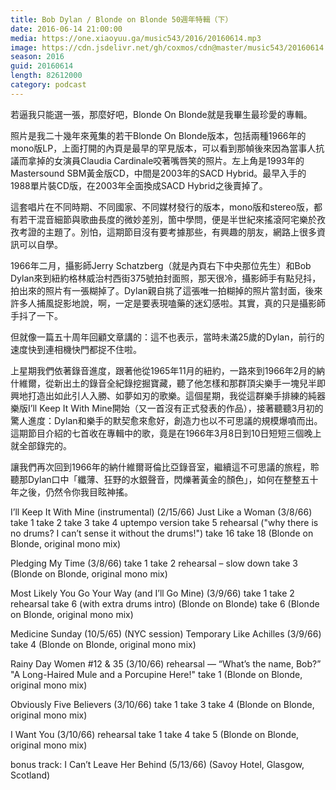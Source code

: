 ```yaml
---
title: Bob Dylan / Blonde on Blonde 50週年特輯（下）
date: 2016-06-14 21:00:00
media: https://one.xiaoyuu.ga/music543/2016/20160614.mp3
image: https://cdn.jsdelivr.net/gh/coxmos/cdn@master/music543/20160614.jpg
season: 2016
guid: 20160614
length: 82612000
category: podcast
---
```


若逼我只能選一張，那麼好吧，Blonde On Blonde就是我畢生最珍愛的專輯。

照片是我二十幾年來蒐集的若干Blonde On Blonde版本，包括兩種1966年的mono版LP，上面打開的內頁是最早的罕見版本，可以看到那幀後來因為當事人抗議而拿掉的女演員Claudia Cardinale咬著嘴唇笑的照片。左上角是1993年的Mastersound SBM黃金版CD，中間是2003年的SACD Hybrid。最早入手的1988單片裝CD版，在2003年全面換成SACD Hybrid之後賣掉了。

這套唱片在不同時期、不同國家、不同媒材發行的版本，mono版和stereo版，都有若干混音細節與歌曲長度的微妙差別，箇中學問，便是半世紀來搖滾阿宅樂於孜孜考證的主題了。別怕，這期節目沒有要考據那些，有興趣的朋友，網路上很多資訊可以自學。

1966年二月，攝影師Jerry Schatzberg（就是內頁右下中央那位先生）和Bob Dylan來到紐約格林威治村西街375號拍封面照，那天很冷，攝影師手有點兒抖，拍出來的照片有一張糊掉了。Dylan親自挑了這張唯一拍糊掉的照片當封面，後來許多人捕風捉影地說，啊，一定是要表現嗑藥的迷幻感啦。其實，真的只是攝影師手抖了一下。

但就像一篇五十周年回顧文章講的：這不也表示，當時未滿25歲的Dylan，前行的速度快到連相機快門都捉不住啦。

上星期我們依著錄音進度，跟著他從1965年11月的紐約，一路來到1966年2月的納什維爾，從新出土的錄音全紀錄挖掘寶藏，聽了他怎樣和那群頂尖樂手一塊兒半即興地打造出如此引人入勝、如夢如刃的歌樂。這個星期，我從這群樂手排練的純器樂版I’ll Keep It With Mine開始（又一首沒有正式發表的作品），接著聽聽3月初的驚人進度：Dylan和樂手的默契愈來愈好，創造力也以不可思議的規模爆噴而出。這期節目介紹的七首收在專輯中的歌，竟是在1966年3月8日到10日短短三個晚上就全部錄完的。

讓我們再次回到1966年的納什維爾哥倫比亞錄音室，繼續這不可思議的旅程，聆聽那Dylan口中「纖薄、狂野的水銀聲音，閃爍著黃金的顏色」，如何在整整五十年之後，仍然令你我目眩神搖。

I’ll Keep It With Mine (instrumental) (2/15/66)
Just Like a Woman (3/8/66)
take 1 
take 2 
take 3 
take 4  uptempo version
take 5  rehearsal ("why there is no drums? I can’t sense it without the drums!")
take 16 
take 18 (Blonde on Blonde, original mono mix)

Pledging My Time (3/8/66)
take 1 
take 2 rehearsal – slow down
take 3 (Blonde on Blonde, original mono mix)

Most Likely You Go Your Way (and I’ll Go Mine) (3/9/66) 
take 1
take 2 rehearsal
take 6 (with extra drums intro) (Blonde on Blonde)
take 6 (Blonde on Blonde, original mono mix)

Medicine Sunday (10/5/65) (NYC session)
Temporary Like Achilles (3/9/66)
take 4 (Blonde on Blonde, original mono mix)

Rainy Day Women #12 & 35 (3/10/66) 
rehearsal — “What’s the name, Bob?” "A Long-Haired Mule and a Porcupine Here!"
take 1 (Blonde on Blonde, original mono mix)

Obviously Five Believers (3/10/66) 
take 1 
take 3
take 4 (Blonde on Blonde, original mono mix)

I Want You (3/10/66)
rehearsal
take 1
take 4
take 5 (Blonde on Blonde, original mono mix)

bonus track:
I Can’t Leave Her Behind (5/13/66)
(Savoy Hotel, Glasgow, Scotland)
